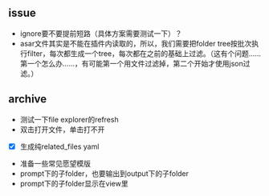## issue

- ignore要不要提前短路（具体方案需要测试一下）？
- asar文件其实是不能在插件内读取的，所以，我们需要把folder tree按批次执行filter，每次都生成一个tree，每次都在之前的基础上过滤。（这有个问题……第一个怎么办……，有可能第一个用文件过滤掉，第二个开始才使用json过滤。）

## archive
- 测试一下file explorer的refresh
- 双击打开文件，单击打不开
- [x] 生成纯related_files yaml
- 准备一些常见愿望模版
- prompt下的子folder，也要输出到output下的子folder
- prompt下的子folder显示在view里
